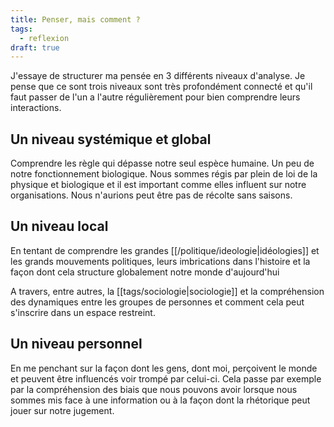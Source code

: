 ```yaml
---
title: Penser, mais comment ?
tags:
  - reflexion
draft: true
---
```


J'essaye de structurer ma pensée en 3 différents niveaux d'analyse. Je pense que ce sont trois niveaux sont très profondément connecté et qu'il faut passer de l'un a l'autre régulièrement pour bien comprendre leurs interactions.

## Un niveau systémique et global

Comprendre les règle qui dépasse notre seul espèce humaine. Un peu de notre fonctionnement biologique. Nous sommes régis par plein de loi de la physique et biologique et il est important comme elles influent sur notre organisations. Nous n'aurions peut être pas de récolte sans saisons.

## Un niveau local

En tentant de comprendre les grandes [[/politique/ideologie|idéologies]] et les grands mouvements politiques, leurs imbrications dans l'histoire et la façon dont cela structure globalement notre monde d'aujourd'hui

A travers, entre autres, la [[tags/sociologie|sociologie]] et la compréhension des dynamiques entre les groupes de personnes et comment cela peut s'inscrire dans un espace restreint.

## Un niveau personnel

En me penchant sur la façon dont les gens, dont moi, perçoivent le monde et peuvent être influencés voir trompé par celui-ci. Cela passe par exemple par la compréhension des biais que nous pouvons avoir lorsque nous sommes mis face à une information ou à la façon dont la rhétorique peut jouer sur notre jugement.
